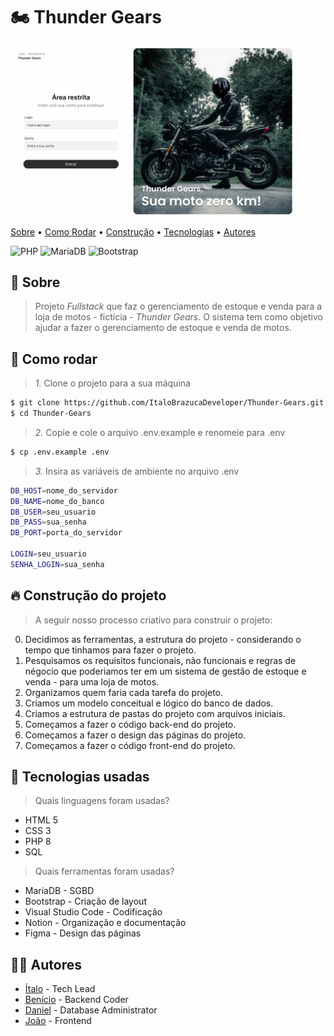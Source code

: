 # 🏍 Thunder Gears

<img src="./tela_login.png" alt="Tela de login do site Thunder Gears" style="border-radius: 10px; max-width: 90%">

[Sobre](#-sobre) • [Como Rodar](#-como-rodar) • [Construção](#-construção-do-projeto) • [Tecnologias](#-tecnologias-usadas) • [Autores](#-autores)

![PHP](https://img.shields.io/badge/PHP-777BB4?style=flat-rounded&logo=php&logoColor=white)
![MariaDB](https://img.shields.io/badge/MariaDB-003545?style=flat-rounded&logo=mariadb&logoColor=white)
![Bootstrap](https://img.shields.io/badge/Bootstrap-563D7C?style=flat-rounded&logo=bootstrap&logoColor=white)

## 💬 Sobre
> Projeto _Fullstack_ que faz o gerenciamento de estoque e venda para a loja de motos - fictícia - *Thunder Gears*. O sistema tem como objetivo ajudar a fazer o gerenciamento de estoque e venda de motos.

## 🚀 Como rodar

> *1.* Clone o projeto para a sua máquina

````bash
$ git clone https://github.com/ItaloBrazucaDeveloper/Thunder-Gears.git
$ cd Thunder-Gears
````

> *2.* Copie e cole o arquivo .env.example e renomeie para .env

````bash
$ cp .env.example .env
````

> *3.* Insira as variáveis de ambiente no arquivo .env

```bash
DB_HOST=nome_do_servidor
DB_NAME=nome_do_banco
DB_USER=seu_usuario
DB_PASS=sua_senha
DB_PORT=porta_do_servidor

LOGIN=seu_usuario
SENHA_LOGIN=sua_senha
```

## 🔥 Construção do projeto
> A seguir nosso processo criativo para construir o projeto:

0. Decidimos as ferramentas, a estrutura do projeto - considerando o tempo que tinhamos para fazer o projeto.
1. Pesquisamos os requisitos funcionais, não funcionais e regras de négocio que poderiamos ter em um sistema de gestão de estoque e venda - para uma loja de motos.
2. Organizamos quem faria cada tarefa do projeto.
3. Criamos um modelo conceitual e lógico do banco de dados.
4. Criamos a estrutura de pastas do projeto com arquivos iniciais.
5. Começamos a fazer o código back-end do projeto.
6. Começamos a fazer o design das páginas do projeto.
7. Começamos a fazer o código front-end do projeto.

## 👅 Tecnologias usadas
> Quais linguagens foram usadas?

- HTML 5
- CSS 3
- PHP 8
- SQL

> Quais ferramentas foram usadas?

- MariaDB - SGBD
- Bootstrap - Criação de layout
- Visual Studio Code - Codificação
- Notion - Organização e documentação
- Figma - Design das páginas

## 👨‍💻 Autores
- [Ítalo](https://github.com/ItaloBrazucaDeveloper) - Tech Lead
- [Benício](https://github.com/Dev-Benicio) - Backend Coder
- [Daniel](https://github.com/Niel-De) - Database Administrator
- [João](https://github.com/NegoCodeHacker) - Frontend